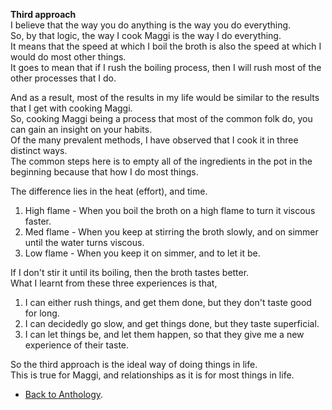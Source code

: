 **Third approach**  
I believe that the way you do anything is the way you do everything.  
So, by that logic, the way I cook Maggi is the way I do everything.  
It means that the speed at which I boil the broth is also the speed at which I would do most other things.  
It goes to mean that if I rush the boiling process, then I will rush most of the other processes that I do.  

And as a result, most of the results in my life would be similar to the results that I get with cooking Maggi.  
So, cooking Maggi being a process that most of the common folk do, you can gain an insight on your habits.  
Of the many prevalent methods, I have observed that I cook it in three distinct ways.  
The common steps here is to empty all of the ingredients in the pot in the beginning because that how I do most things.  

The difference lies in the heat (effort), and time.  
1. High flame - When you boil the broth on a high flame to turn it viscous faster.  
2. Med flame - When you keep at stirring the broth slowly, and on simmer until the water turns viscous.  
3. Low flame - When you keep it on simmer, and to let it be.  

If I don't stir it until its boiling, then the broth tastes better.  
What I learnt from these three experiences is that,
1. I can either rush things, and get them done, but they don't taste good for long.  
2. I can decidedly go slow, and get things done, but they taste superficial.  
3. I can let things be, and let them happen, so that they give me a new experience of their taste.  

So the third approach is the ideal way of doing things in life.  
This is true for Maggi, and relationships as it is for most things in life.  

- <a href="https://kushalsamant.github.io/anthology.html">Back to Anthology</a>.  